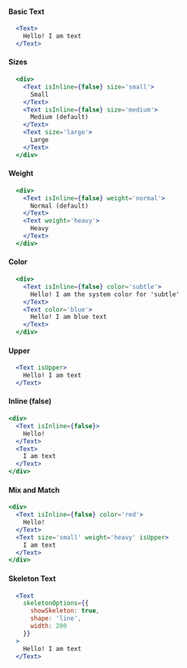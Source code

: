 #### Basic Text

```jsx
  <Text>
    Hello! I am text
  </Text>
```

#### Sizes

```jsx
  <div>
    <Text isInline={false} size='small'>
      Small
    </Text>
    <Text isInline={false} size='medium'>
      Medium (default)
    </Text>
    <Text size='large'>
      Large
    </Text>
  </div>
```

#### Weight

```jsx
  <div>
    <Text isInline={false} weight='normal'>
      Normal (default)
    </Text>
    <Text weight='heavy'>
      Heavy
    </Text>
  </div>
```

#### Color

```jsx
  <div>
    <Text isInline={false} color='subtle'>
      Hello! I am the system color for 'subtle'
    </Text>
    <Text color='blue'>
      Hello! I am blue text
    </Text>
  </div>
```

#### Upper

```jsx
  <Text isUpper>
    Hello! I am text
  </Text>
```

#### Inline (false)

```jsx
<div>
  <Text isInline={false}>
    Hello!
  </Text>
  <Text>
    I am text
  </Text>
</div>
```

#### Mix and Match

```jsx
<div>
  <Text isInline={false} color='red'>
    Hello!
  </Text>
  <Text size='small' weight='heavy' isUpper>
    I am text
  </Text>
</div>
```

#### Skeleton Text

```jsx
  <Text
    skeletonOptions={{
      showSkeleton: true,
      shape: 'line',
      width: 200
    }}
  >
    Hello! I am text
  </Text>
```
